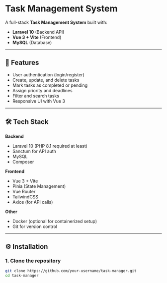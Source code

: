 # Task Management System

A full-stack **Task Management System** built with:
- **Laravel 10** (Backend API)
- **Vue 3 + Vite** (Frontend)
- **MySQL** (Database)

---

## 🚀 Features
- User authentication (login/register)
- Create, update, and delete tasks
- Mark tasks as completed or pending
- Assign priority and deadlines
- Filter and search tasks
- Responsive UI with Vue 3

---

## 🛠️ Tech Stack
**Backend**
- Laravel 10 (PHP 8.1 required at least)
- Sanctum for API auth
- MySQL
- Composer

**Frontend**
- Vue 3 + Vite
- Pinia (State Management)
- Vue Router
- TailwindCSS
- Axios (for API calls)

**Other**
- Docker (optional for containerized setup)
- Git for version control

---

## ⚙️ Installation

### 1. Clone the repository
```bash
git clone https://github.com/your-username/task-manager.git
cd task-manager

